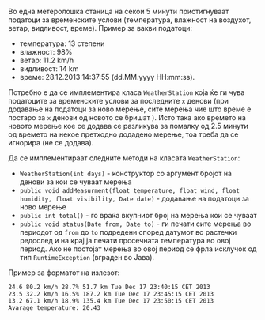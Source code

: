 Во една метеролошка станица на секои 5 минути пристигнуваат податоци за временските услови (температура, влажност на воздухот, ветар, видливост, време). Пример за вакви податоци:

- температура: 13 степени
- влажност: 98%
- ветар: 11.2 km/h
- видливост: 14 km
- време: 28.12.2013 14:37:55 (dd.MM.yyyy HH:mm:ss).

Потребно е да се имплементира класа `WeatherStation` која ќе ги чува податоците за временските услови за последните `x` денови (при додавање на податоци за ново мерење, сите мерења чие што време е постаро за `x` денови од новото се бришат ). Исто така ако времето на новото мерење кое се додава се разликува за помалку од 2.5 минути од времето на некое претходно додадено мерење, тоа треба да се игнорира (не се додава).

Да се имплементираат следните методи на класата `WeatherStation`:

- `WeatherStation(int days)` - конструктор со аргумент бројот на денови за кои се чуваат мерења
- `public void addMeasurment(float temperature, float wind, float humidity, float visibility, Date date)` - додавање на податоци за ново мерење
- `public int total()` - го враќа вкупниот број на мерења кои се чуваат
- `public void status(Date from, Date to)` - ги печати сите мерења во периодот од `from` до `to` подредени според датумот во растечки редослед и на крај ја печати просечната температура во овој период. Ако не постојат мерења во овој период се фрла исклучок од тип `RuntimeException` (вграден во Јава). 

Пример за форматот на излезот:
     
    24.6 80.2 km/h 28.7% 51.7 km Tue Dec 17 23:40:15 CET 2013
    23.5 32.2 km/h 16.5% 187.2 km Tue Dec 17 23:45:15 CET 2013
    13.2 67.1 km/h 18.9% 135.4 km Tue Dec 17 23:50:15 CET 2013
    Avarage temperature: 20.43